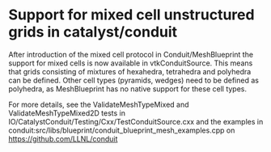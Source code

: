 # Support for mixed cell unstructured grids in catalyst/conduit

After introduction of the mixed cell protocol in Conduit/MeshBlueprint
the support for mixed cells is now available in vtkConduitSource.
This means that grids consisting of mixtures of hexahedra, tetrahedra
and polyhedra can be defined. Other cell types (pyramids, wedges) need
to be defined as polyhedra, as MeshBlueprint has no native support for
these cell types.

For more details, see the ValidateMeshTypeMixed and ValidateMeshTypeMixed2D
tests in IO/CatalystConduit/Testing/Cxx/TestConduitSource.cxx and the examples
in conduit:src/libs/blueprint/conduit\_blueprint\_mesh\_examples.cpp on
https://github.com/LLNL/conduit
